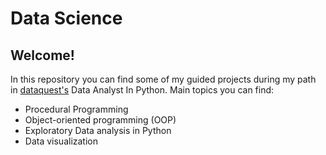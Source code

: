 # Data Science

## Welcome!

In this repository you can find some of my guided projects during my path in [dataquest's](https://www.dataquest.io/) Data Analyst In Python.
Main topics you can find:

- Procedural Programming
- Object-oriented programming (OOP)
- Exploratory Data analysis in Python
- Data visualization
